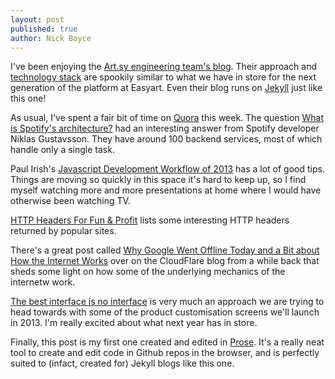 ```yaml
---
layout: post
published: true
author: Nick Boyce
---
```


I've been enjoying the [Art.sy engineering team's blog](http://artsy.github.com/). Their approach and [technology stack](http://artsy.github.com/blog/2012/10/10/artsy-technology-stack/) are spookily similar to what we have in store for the next generation of the platform at Easyart. Even their blog runs on [Jekyll](https://github.com/mojombo/jekyll) just like this one!

As usual, I've spent a fair bit of time on [Quora](http://www.quora.com/) this week. The question [What is Spotify's architecture?](http://www.quora.com/Spotify/What-is-Spotifys-architecture) had an interesting answer from Spotify developer Niklas Gustavsson. They have around 100 backend services, most of which handle only a single task.

Paul Irish's [Javascript Development Workflow of 2013](http://www.youtube.com/watch?v=f7AU2Ozu8eo) has a lot of good tips. Things are moving so quickly in this space it's hard to keep up, so I find myself watching more and more presentations at home where I would have otherwise been watching TV.

[HTTP Headers For Fun & Profit](http://loopj.com/2012/12/07/http-headers-for-fun-and-profit/) lists some interesting HTTP headers returned by popular sites.

There's a great post called [Why Google Went Offline Today and a Bit about How the Internet Works](http://blog.cloudflare.com/why-google-went-offline-today-and-a-bit-about) over on the CloudFlare blog from a while back that sheds some light on how some of the underlying mechanics of the internetw work.

[The best interface is no interface](http://www.cooper.com/journal/2012/08/the-best-interface-is-no-interface.html/) is very much an approach we are trying to head towards with some of the product customisation screens we'll launch in 2013. I'm really excited about what next year has in store.

Finally, this post is my first one created and edited in [Prose](http://prose.io/). It's a really neat tool to create and edit code in Github repos in the browser, and is perfectly suited to (infact, created for) Jekyll blogs like this one.